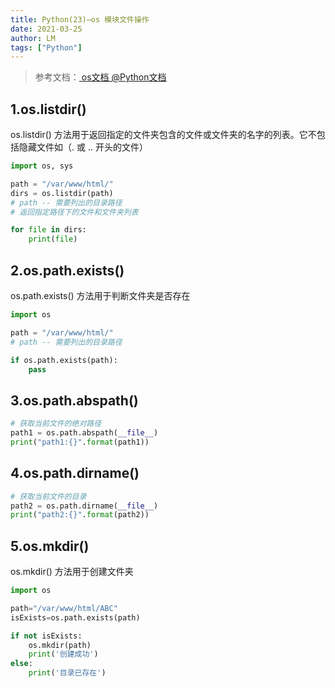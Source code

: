 ```yaml
---
title: Python(23)—os 模块文件操作
date: 2021-03-25
author: LM
tags: ["Python"]
---
```


> 参考文档：[ os文档  @Python文档  ](https://docs.python.org/zh-cn/3/library/os.html)

## 1.os.listdir() 

os.listdir() 方法用于返回指定的文件夹包含的文件或文件夹的名字的列表。它不包括隐藏文件如（. 或 .. 开头的文件）

```python
import os, sys

path = "/var/www/html/"
dirs = os.listdir(path)
# path -- 需要列出的目录路径
# 返回指定路径下的文件和文件夹列表

for file in dirs:
    print(file)
```

## 2.os.path.exists()

os.path.exists() 方法用于判断文件夹是否存在

```python
import os

path = "/var/www/html/"
# path -- 需要列出的目录路径

if os.path.exists(path):
    pass
```

## 3.os.path.abspath()

```python
# 获取当前文件的绝对路径
path1 = os.path.abspath(__file__)
print("path1:{}".format(path1))
```

## 4.os.path.dirname()

```python
# 获取当前文件的目录
path2 = os.path.dirname(__file__)
print("path2:{}".format(path2))
```

## 5.os.mkdir()

os.mkdir() 方法用于创建文件夹

```python
import os

path="/var/www/html/ABC"
isExists=os.path.exists(path)

if not isExists:
    os.mkdir(path)
    print('创建成功')
else:
    print('目录已存在')
```

